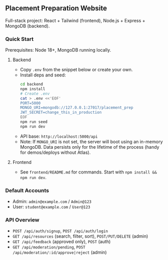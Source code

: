 ## Placement Preparation Website

Full-stack project: React + Tailwind (frontend), Node.js + Express + MongoDB (backend).

### Quick Start

Prerequisites: Node 18+, MongoDB running locally.

1. Backend
   - Copy `.env` from the snippet below or create your own.
   - Install deps and seed:
     ```bash
     cd backend
     npm install
     # Create .env
     cat > .env <<'EOF'
     PORT=5000
     MONGO_URI=mongodb://127.0.0.1:27017/placement_prep
     JWT_SECRET=change_this_in_production
     EOF
     npm run seed
     npm run dev
     ```
   - API base: `http://localhost:5000/api`
    - Note: If `MONGO_URI` is not set, the server will boot using an in-memory MongoDB. Data persists only for the lifetime of the process (handy for demos/deploys without Atlas).

2. Frontend
   - See `frontend/README.md` for commands. Start with `npm install && npm run dev`.

### Default Accounts
 - Admin: `admin@example.com` / `Admin@123`
 - User: `student@example.com` / `User@123`

### API Overview
 - `POST /api/auth/signup`, `POST /api/auth/login`
 - `GET /api/resources` (search, filter, sort), `POST/PUT/DELETE` (admin)
 - `GET /api/feedback` (approved only), `POST` (auth)
 - `GET /api/moderation/pending`, `POST /api/moderation/:id/approve|reject` (admin)


